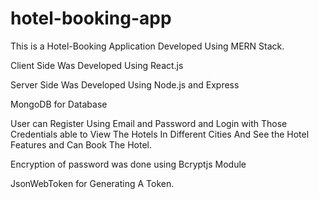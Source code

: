 # hotel-booking-app

This is a Hotel-Booking Application Developed Using MERN Stack.

Client Side Was Developed Using React.js

Server Side Was Developed Using Node.js and Express

MongoDB for Database

User can Register Using Email and Password and Login with Those Credentials able to View The Hotels In Different Cities And See the Hotel Features and Can Book The Hotel.

Encryption of password was done using Bcryptjs Module

JsonWebToken for Generating A Token.

